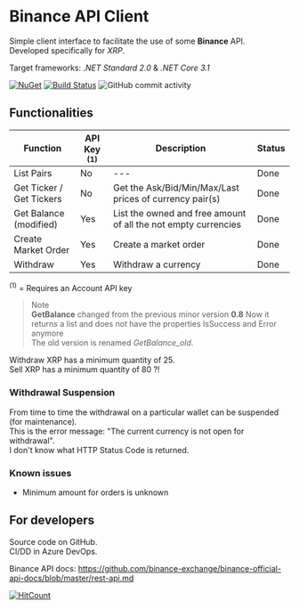 # Binance API Client

Simple client interface to facilitate the use of some **Binance** API.  
Developed specifically for _XRP_.  
  
Target frameworks: _.NET Standard 2.0_ & _.NET Core 3.1_

[![NuGet](https://img.shields.io/nuget/v/Alex75.BinanceApiClient.svg)](https://www.nuget.org/packages/Alex75.BinanceApiClient) 
[![Build Status](https://alex75.visualstudio.com/Binance%20API%20Client/_apis/build/status/Build%20v3?branchName=master)](https://alex75.visualstudio.com/Binance%20API%20Client/_build/latest?definitionId=24&branchName=master) 
![GitHub commit activity](https://img.shields.io/github/commit-activity/m/alex75it/BinanceApiClient?label=GitHub)



## Functionalities

| Function                   | <nowrap>API Key <sup>(1)</sup></nowrap> | Description                         | Status
---                          |---      |---                                                                  |---
| List Pairs                 | No      |---                                                                  | Done
| Get Ticker / Get Tickers   | No      | Get the Ask/Bid/Min/Max/Last prices of currency pair(s)             | Done
| Get Balance (modified)     | Yes     | List the owned and free amount of all the not empty currencies  	 | Done
| Create Market Order        | Yes     | Create a market order									             | Done
| Withdraw                   | Yes     | Withdraw a currency                                                 | Done

<sup>(1)</sup> = Requires an Account API key


> Note  
> **GetBalance** changed from the previous minor version **0.8**
> Now it returns a list and does not have the properties IsSuccess and Error anymore  
> The old version is renamed *GetBalance_old*.

<!--
| Create Limit Order         | Yes     | Create a limit order									 | Not implemented
| List Open Orders           | Yes     | List open orders										 | Not implemented
| Check Order Status         | Yes     |														 | Not implemented
| Cancel Order               | Yes     | Cancel an order										 | Not implemented
| List User Transactions     | Yes     | List the User Transactions								 | Not implemented
-->



Withdraw XRP has a minimum quantity of 25.  
Sell XRP has a minimum quantity of 80 ?!

### Withdrawal Suspension

From time to time the withdrawal on a particular wallet can be suspended (for maintenance).  
This is the error message: "The current currency is not open for withdrawal".  
I don't know what HTTP Status Code is returned.  


### Known issues 

- Minimum amount for orders is unknown


## For developers

Source code on GitHub.  
CI/DD in Azure DevOps.  
  
Binance API docs: https://github.com/binance-exchange/binance-official-api-docs/blob/master/rest-api.md

  
      

[![HitCount](http://hits.dwyl.io/alex75it/alex75it/BinanceApiClient.svg)](http://hits.dwyl.io/alex75it/alex75it/BinanceApiClient)


<!--
<style>
sup { font-size:70% }
nowrap, .nowrap { white-space: nowrap}
</style>
-->

